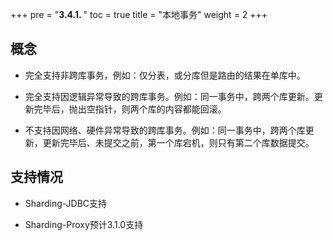 +++
pre = "<b>3.4.1. </b>"
toc = true
title = "本地事务"
weight = 2
+++

## 概念

* 完全支持非跨库事务，例如：仅分表，或分库但是路由的结果在单库中。

* 完全支持因逻辑异常导致的跨库事务。例如：同一事务中，跨两个库更新。更新完毕后，抛出空指针，则两个库的内容都能回滚。

* 不支持因网络、硬件异常导致的跨库事务。例如：同一事务中，跨两个库更新，更新完毕后、未提交之前，第一个库宕机，则只有第二个库数据提交。

## 支持情况

* Sharding-JDBC支持

* Sharding-Proxy预计3.1.0支持
